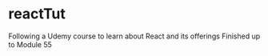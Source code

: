 # reactTut
Following a Udemy course to learn about React and its offerings
Finished up to Module 55
